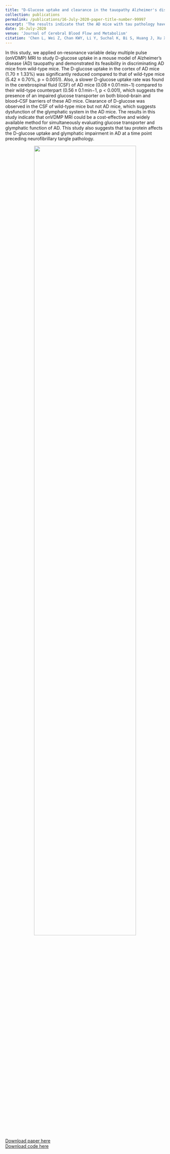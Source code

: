 ```yaml
---
title: "D-Glucose uptake and clearance in the tauopathy Alzheimer's disease mouse brain detected by on-resonance variable delay multiple pulse MRI"
collection: publications
permalink: /publications/16-July-2020-paper-title-number-99997
excerpt: 'The results indicate that the AD mice with tau pathology have smaller D-glucose uptake in the parenchyma and slower D-glucose uptake in CSF compared to their WT counterpart, which was tentatively attributed to reduced glucose transporter density or impaired transporter functioning at BBB and BCSFB of AD mice. The results also suggest that the DGE curve of CSF has the potential to be a non-invasive tool for assessing the glymphatic function in brain.</b><br><center><img width = "80%" src="http://linchenmri.github.io/files/2020-JCBFM-onVDMP-AD.png" alt=""></center>'
date: 16-July-2020
venue: 'Journal of Cerebral Blood Flow and Metabolism'
citation: 'Chen L, Wei Z, Chan KWY, Li Y, Suchal K, Bi S, Huang J, Xu X, Wong PC, Lu H, van Zijl PCM, Li T, Xu J. D-Glucose uptake and clearance in the tauopathy Alzheimer's disease mouse brain detected by on-resonance variable delay multiple pulse MRI. Journal of Cerebral Blood Flow and Metabolism 2020. https://doi.org/10.1177/0271678X20941264'
---
```

In this study, we applied on-resonance variable delay multiple pulse (onVDMP) MRI to study D-glucose uptake in a mouse model of Alzheimer’s disease (AD) tauopathy and demonstrated its feasibility in discriminating AD mice from wild-type mice. The D-glucose uptake in the cortex of AD mice (1.70 ± 1.33%) was significantly reduced compared to that of wild-type mice (5.42 ± 0.70%, p = 0.0051). Also, a slower D-glucose uptake rate was found in the cerebrospinal fluid (CSF) of AD mice (0.08 ± 0.01 min−1) compared to their wild-type counterpart (0.56 ± 0.1 min−1, p < 0.001), which suggests the presence of an impaired glucose transporter on both blood–brain and blood–CSF barriers of these AD mice. Clearance of D-glucose was observed in the CSF of wild-type mice but not AD mice, which suggests dysfunction of the glymphatic system in the AD mice. The results in this study indicate that onVDMP MRI could be a cost-effective and widely available method for simultaneously evaluating glucose transporter and glymphatic function of AD. This study also suggests that tau protein affects the D-glucose uptake and glymphatic impairment in AD at a time point preceding neurofibrillary tangle pathology.


<center><img width = "80%" src="http://linchenmri.github.io/files/2020-JCBFM-onVDMP-AD.png" alt=""></center>
<br>
<a href='https://doi.org/10.1177/0271678X20941264'>Download paper here</a>
<br>
<a href='https://github.com/LinChenMRI/AD-OnVDMP.git' target="_blank">Download code here</a>